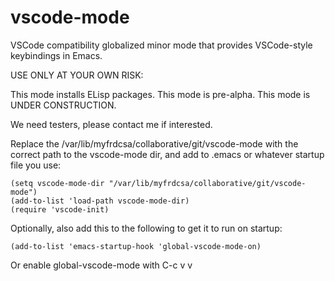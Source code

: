 # vscode-mode
VSCode compatibility globalized minor mode that provides VSCode-style keybindings in Emacs.



USE ONLY AT YOUR OWN RISK:

This mode installs ELisp packages.
This mode is pre-alpha.
This mode is UNDER CONSTRUCTION.

We need testers, please contact me if interested.



Replace the /var/lib/myfrdcsa/collaborative/git/vscode-mode with the
correct path to the vscode-mode dir, and add to .emacs or whatever
startup file you use:

```
(setq vscode-mode-dir "/var/lib/myfrdcsa/collaborative/git/vscode-mode")
(add-to-list 'load-path vscode-mode-dir)
(require 'vscode-init)
```

Optionally, also add this to the following to get it to run on startup:

```
(add-to-list 'emacs-startup-hook 'global-vscode-mode-on)
```

Or enable global-vscode-mode with C-c v v
